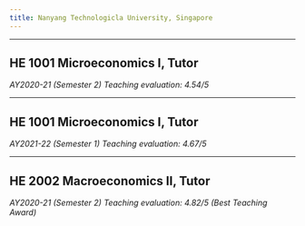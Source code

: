 ```yaml
---
title: Nanyang Technologicla University, Singapore 
---
```


---

## HE 1001 Microeconomics I, Tutor  
  *AY2020-21 (Semester 2)*
  *Teaching evaluation: 4.54/5*
  
---
  
## HE 1001 Microeconomics I, Tutor    
  *AY2021-22 (Semester 1)*
  *Teaching evaluation: 4.67/5*
  
---

## HE 2002 Macroeconomics II, Tutor   
  *AY2020-21 (Semester 2)*
  *Teaching evaluation: 4.82/5 (Best Teaching Award)*
  
